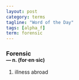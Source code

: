 ```yaml
---
layout: post
category: terms
tagline: "Word of the Day"
tags: [alpha_f]
term: forensic
---
```


<h3>Forensic<br/> <small>&mdash; n. (for<span>&middot;</span>en<span>&middot;</span>sic)</small></h3>
<p><ol>
<li>illness abroad</li>
</ol></p>

